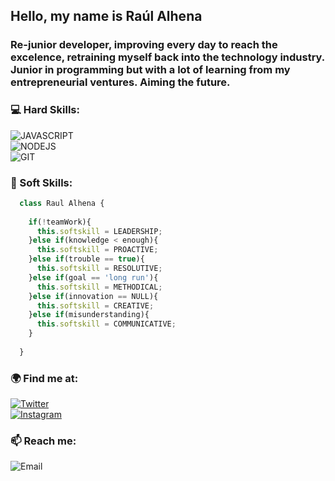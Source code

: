 ## Hello, my name is Raúl Alhena

<!--
**raulalhena/raulalhena** is a ✨ _special_ ✨ repository because its `README.md` (this file) appears on your GitHub profile.

Here are some ideas to get you started:

- 🔭 I’m currently working on ...
- 🌱 I’m currently learning ...
- 👯 I’m looking to collaborate on ...
- 🤔 I’m looking for help with ...
- 💬 Ask me about ...
- 📫 How to reach me: ...
- 😄 Pronouns: ...
- ⚡ Fun fact: ...
-->

### Re-junior developer, improving every day to reach the excelence, retraining myself back into the technology industry. Junior in programming but with a lot of learning from my entrepreneurial ventures. Aiming the future.

### 💻 Hard Skills:

![JAVASCRIPT](https://img.shields.io/badge/Javascript-F0DB4F?style=for-the-badge&logo=javascript&logoColor=white&labelColor=101010)<br>
![NODEJS](https://img.shields.io/badge/NodeJS-68A063?style=for-the-badge&logo=nodedotjs&logoColor=white&labelColor=101010)<br>
![GIT](https://img.shields.io/badge/GIT-f1502f?style=for-the-badge&logo=git&logoColor=white&labelColor=101010)<br>


### 🌱 Soft Skills:

```javascript
  class Raul Alhena {
  
    if(!teamWork){
      this.softskill = LEADERSHIP;
    }else if(knowledge < enough){
      this.softskill = PROACTIVE;
    }else if(trouble == true){
      this.softskill = RESOLUTIVE;
    }else if(goal == 'long run'){
      this.softskill = METHODICAL;
    }else if(innovation == NULL){
      this.softskill = CREATIVE;
    }else if(misunderstanding){
      this.softskill = COMMUNICATIVE;
    }
    
  }
```

### 🌍 Find me at:

[![Twitter](https://img.shields.io/badge/Twitter-@raulalhn-1da1f2?style=for-the-badge&logo=twitter&logoColor=white&labelColor=101010)](https://twitter.com/raulalhn)<br>
[![Instagram](https://img.shields.io/badge/Instagram-@raul.alhena-833ab4?style=for-the-badge&logo=instagram&logoColor=white&labelColor=101010)](https://instagram.com/raul.alhena)<br>

### 📫 Reach me:
![Email](https://img.shields.io/badge/Gmail-raul.alhena@gmail.com-bb001b?style=for-the-badge&logo=gmail&logoColor=white&labelColor=101010)<br>


